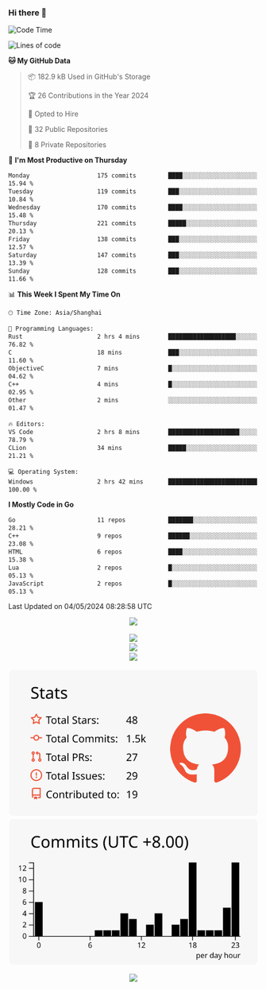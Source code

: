 ### Hi there 👋

<!--
this is a ✨ _special_ ✨ repository because its `README.md` (this file) appears on your GitHub profile.

Here are some ideas to get you started:

- 🔭 I’m currently working on ...
- 🌱 I’m currently learning ...
- 👯 I’m looking to collaborate on ...
- 🤔 I’m looking for help with ...
- 💬 Ask me about ...
- 📫 How to reach me: ...
- 😄 Pronouns: ...
- ⚡ Fun fact: ...
-->

<!--START_SECTION:waka-->
![Code Time](http://img.shields.io/badge/Code%20Time-1%2C210%20hrs%2020%20mins-blue)

![Lines of code](https://img.shields.io/badge/From%20Hello%20World%20I%27ve%20Written-1.3%20million%20lines%20of%20code-blue)

**🐱 My GitHub Data** 

> 📦 182.9 kB Used in GitHub's Storage 
 > 
> 🏆 26 Contributions in the Year 2024
 > 
> 💼 Opted to Hire
 > 
> 📜 32 Public Repositories 
 > 
> 🔑 8 Private Repositories 
 > 
📅 **I'm Most Productive on Thursday** 

```text
Monday                   175 commits         ████░░░░░░░░░░░░░░░░░░░░░   15.94 % 
Tuesday                  119 commits         ███░░░░░░░░░░░░░░░░░░░░░░   10.84 % 
Wednesday                170 commits         ████░░░░░░░░░░░░░░░░░░░░░   15.48 % 
Thursday                 221 commits         █████░░░░░░░░░░░░░░░░░░░░   20.13 % 
Friday                   138 commits         ███░░░░░░░░░░░░░░░░░░░░░░   12.57 % 
Saturday                 147 commits         ███░░░░░░░░░░░░░░░░░░░░░░   13.39 % 
Sunday                   128 commits         ███░░░░░░░░░░░░░░░░░░░░░░   11.66 % 
```


📊 **This Week I Spent My Time On** 

```text
🕑︎ Time Zone: Asia/Shanghai

💬 Programming Languages: 
Rust                     2 hrs 4 mins        ███████████████████░░░░░░   76.82 % 
C                        18 mins             ███░░░░░░░░░░░░░░░░░░░░░░   11.60 % 
ObjectiveC               7 mins              █░░░░░░░░░░░░░░░░░░░░░░░░   04.62 % 
C++                      4 mins              █░░░░░░░░░░░░░░░░░░░░░░░░   02.95 % 
Other                    2 mins              ░░░░░░░░░░░░░░░░░░░░░░░░░   01.47 % 

🔥 Editors: 
VS Code                  2 hrs 8 mins        ████████████████████░░░░░   78.79 % 
CLion                    34 mins             █████░░░░░░░░░░░░░░░░░░░░   21.21 % 

💻 Operating System: 
Windows                  2 hrs 42 mins       █████████████████████████   100.00 % 
```

**I Mostly Code in Go** 

```text
Go                       11 repos            ███████░░░░░░░░░░░░░░░░░░   28.21 % 
C++                      9 repos             ██████░░░░░░░░░░░░░░░░░░░   23.08 % 
HTML                     6 repos             ████░░░░░░░░░░░░░░░░░░░░░   15.38 % 
Lua                      2 repos             █░░░░░░░░░░░░░░░░░░░░░░░░   05.13 % 
JavaScript               2 repos             █░░░░░░░░░░░░░░░░░░░░░░░░   05.13 % 
```




 Last Updated on 04/05/2024 08:28:58 UTC
<!--END_SECTION:waka-->


<div align="center">
 
![](https://github-readme-stats.vercel.app/api/wakatime?username=hycinth22&layout=compact&langs_count=10)

</div>

<div align="center"> <img src="https://metrics.lecoq.io/hycinth22?template=classic&config.timezone=Asia%2FShanghai"> </div>

<div align="center"> <img src="https://github-readme-stats.vercel.app/api/top-langs/?username=hycinth22&hide_title=true&hide_border=true&layout=compact&langs_count=6&text_color=000&icon_color=fff&bg_color=0,52fa5a,4dfcff,c64dff&theme=graywhite" /> </div>

<div align="center"> <img src="https://github-profile-trophy.vercel.app/?username=hycinth22" /> </div>

<div align="center">
 
![](https://raw.githubusercontent.com/hycinth22/hycinth22/main/profile-summary-card-output/swift/3-stats.svg) ![](https://raw.githubusercontent.com/hycinth22/hycinth22/main/profile-summary-card-output/swift/4-productive-time.svg)

</div>

<div align="center"> <img src="https://github-readme-streak-stats.herokuapp.com/?user=hycinth22" /> </div>


